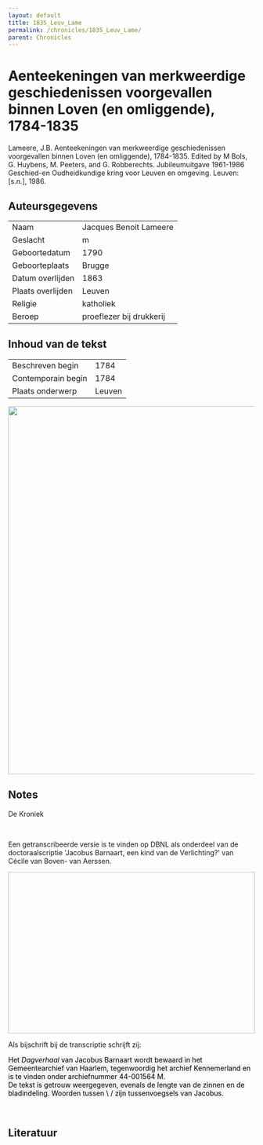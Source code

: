 ```yaml
---
layout: default
title: 1835_Leuv_Lame
permalink: /chronicles/1835_Leuv_Lame/
parent: Chronicles
--- 
```



# Aenteekeningen van merkweerdige geschiedenissen voorgevallen binnen Loven (en omliggende), 1784-1835 

Lameere, J.B. Aenteekeningen van merkweerdige geschiedenissen voorgevallen binnen Loven (en omliggende), 1784-1835. Edited by M Bols, G. Huybens, M. Peeters, and G. Robberechts. Jubileumuitgave 1961-1986 Geschied-en Oudheidkundige kring voor Leuven en omgeving. Leuven: [s.n.], 1986. 

## Auteursgegevens 

| | | 
| --------------- | --------------- | 
| Naam | Jacques Benoit Lameere | 
| Geslacht | m | 
 | Geboortedatum | 1790 | 
| Geboorteplaats | Brugge | 
| Datum overlijden | 1863 | 
| Plaats overlijden | Leuven | 
| Religie | katholiek | 
| Beroep | proeflezer bij drukkerij | 

## Inhoud van de tekst 

| | | 
| --------------- | --------------- | 
| Beschreven begin | 1784 | 
| Contemporain begin | 1784 | 
| Plaats onderwerp | Leuven | 

[<img src="..\..\barplots_chronicles\1835_Leuv_Lame.jpg" width="750"/>](..\..\barplots_chronicles\1835_Leuv_Lame.jpg) 

## Notes 

<div data-schema-version="8"><p>De Kroniek</p>
<p>&nbsp;</p>
<p>Een getranscribeerde versie is te vinden op DBNL als onderdeel van de doctoraalscriptie 'Jacobus Barnaart, een kind van de Verlichting?' van Cécile van Boven- van Aerssen.</p>
<p><img alt="" data-attachment-key="XMKBAG3I" width="606" height="329"></p>
<p>Als bijschrift bij de transcriptie schrijft zij:</p>
<p><span style="color: #000000"><span style="background-color: #f3f4f5">Het&nbsp;</span></span><em><span style="color: #000000"><span style="background-color: #f3f4f5">Dagverhaal</span></span></em><span style="color: #000000"><span style="background-color: #f3f4f5">&nbsp;van Jacobus Barnaart wordt bewaard in het Gemeentearchief van Haarlem, tegenwoordig het archief Kennemerland en is te vinden onder archiefnummer 44-001564 M.<br>De tekst is getrouw weergegeven, evenals de lengte van de zinnen en de bladindeling. Woorden tussen \ / zijn tussenvoegsels van Jacobus.</span></span></p>
<p>&nbsp;</p>
</div> 

## Literatuur 

